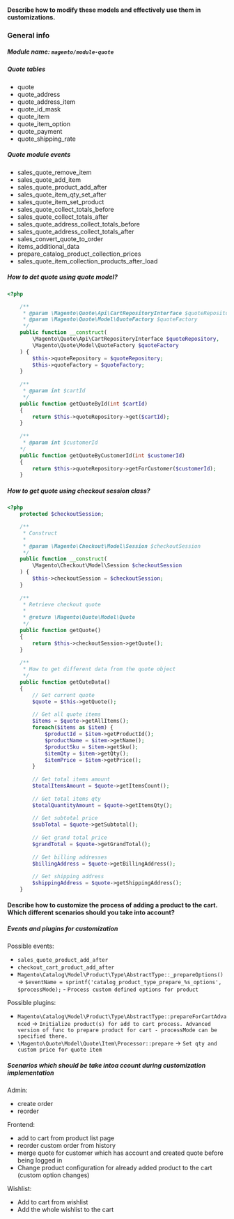 #### Describe how to modify these models and effectively use them in customizations.

### General info

#####  Module name: `magento/module-quote`

##### Quote tables

* quote
* quote_address
* quote_address_item
* quote_id_mask
* quote_item
* quote_item_option
* quote_payment
* quote_shipping_rate

##### Quote module events

* sales_quote_remove_item
* sales_quote_add_item
* sales_quote_product_add_after
* sales_quote_item_qty_set_after
* sales_quote_item_set_product
* sales_quote_collect_totals_before
* sales_quote_collect_totals_after
* sales_quote_address_collect_totals_before
* sales_quote_address_collect_totals_after
* sales_convert_quote_to_order
* items_additional_data
* prepare_catalog_product_collection_prices
* sales_quote_item_collection_products_after_load


##### How to det quote using quote model?
```php
<?php

    /**
     * @param \Magento\Quote\Api\CartRepositoryInterface $quoteRepository
     * @param \Magento\Quote\Model\QuoteFactory $quoteFactory
     */    
    public function __construct(
        \Magento\Quote\Api\CartRepositoryInterface $quoteRepository,
        \Magento\Quote\Model\QuoteFactory $quoteFactory
    ) {
        $this->quoteRepository = $quoteRepository;
        $this->quoteFactory = $quoteFactory;
    }
    
    /**
     * @param int $cartId
     */
    public function getQuoteById(int $cartId)
    {
        return $this->quoteRepository->get($cartId);
    }
    
    /**
     * @param int $customerId
    */
    public function getQuoteByCustomerId(int $customerId)
    {
        return $this->quoteRepository->getForCustomer($customerId);
    }
```

##### How to get quote using checkout session class?

```php
<?php 
    protected $checkoutSession;

    /**
     * Construct
     *
     * @param \Magento\Checkout\Model\Session $checkoutSession
     */
    public function __construct(
        \Magento\Checkout\Model\Session $checkoutSession
    ) {
        $this->checkoutSession = $checkoutSession;
    }
    
    /**
     * Retrieve checkout quote
     *
     * @return \Magento\Quote\Model\Quote
     */
    public function getQuote()
    {
        return $this->checkoutSession->getQuote();
    }
    
    /**
     * How to get different data from the quote object
     */
    public function getQuteData()
    {
        // Get current quote
        $quote = $this->getQuote();
        
        // Get all quote items
        $items = $quote->getAllItems();
        foreach($items as $item) {
            $productId = $item->getProductId();
            $productName = $item->getName();
            $productSku = $item->getSku();
            $itemQty = $item->getQty();
            $itemPrice = $item->getPrice();
        }
        
        // Get total items amount
        $totalItemsAmount = $quote->getItemsCount();
        
        // Get total items qty
        $totalQuantityAmount = $quote->getItemsQty();
         
        // Get subtotal price
        $subTotal = $quote->getSubtotal();
        
        // Get grand total price
        $grandTotal = $quote->getGrandTotal();
        
        // Get billing addresses
        $billingAddress = $quote->getBillingAddress();
    
        // Get shipping address
        $shippingAddress = $quote->getShippingAddress();
    }    
```

#### Describe how to customize the process of adding a product to the cart. Which different scenarios should you take into account?

##### Events and plugins for customization

Possible events:
* `sales_quote_product_add_after`
* `checkout_cart_product_add_after`
* `Magento\Catalog\Model\Product\Type\AbstractType::_prepareOptions()` -> `$eventName = sprintf('catalog_product_type_prepare_%s_options', $processMode);` - `Process custom defined options for product`


Possible plugins:
* `Magento\Catalog\Model\Product\Type\AbstractType::prepareForCartAdvanced` -> `Initialize product(s) for add to cart process. Advanced version of func to prepare product for cart - processMode can be specified there.`
* `\Magento\Quote\Model\Quote\Item\Processor::prepare` -> `Set qty and custom price for quote item`

##### Scenarios which should be take intoa ccount during customization implementation

Admin:
* create order
* reorder

Frontend:
* add to cart from product list page
* reorder custom order from history
* merge quote for customer which has account and created quote before being logged in
* Change product configuration for already added product to the cart (custom option changes)

Wishlist:
* Add to cart from wishlist
* Add the whole wishlist to the cart
